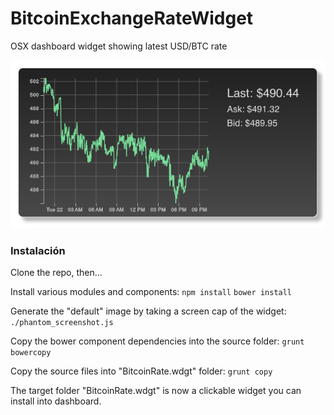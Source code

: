 BitcoinExchangeRateWidget
=========================

OSX dashboard widget showing latest USD/BTC rate

![Widget Snapshot](source/Default.png)

### Instalación ###

Clone the repo, then...

Install various modules and components:
`npm install`
`bower install`

Generate the "default" image by taking a screen cap of the widget:
`./phantom_screenshot.js`

Copy the bower component dependencies into the source folder:
`grunt bowercopy`

Copy the source files into "BitcoinRate.wdgt" folder:
`grunt copy`

The target folder "BitcoinRate.wdgt" is now a clickable widget you can install into dashboard.
